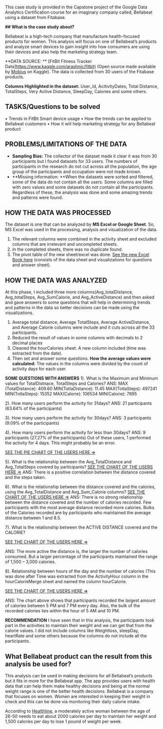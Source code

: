This case study is provided in the Capstone project of the Google Data Analytics Certification course for an imaginary company called, Bellabeat using a dataset from Fitabase. 

**## What is the case study about?**

Bellabeat is a high-tech company that manufacture health-focused products for women. This analysis will focus on one of Bellabeat’s products and analyze smart devices to gain insight into how consumers are using their devices and also help the marketing strategy team.

**DATA SOURCE: ** [FitBit Fitness Tracker Data]https://www.kaggle.com/arashnic/fitbit) (Open source made available by [Mobius](https://www.kaggle.com/arashnic/) on Kaggle). The data is collected from 30 users of the Fitabase products.

**Columns Highlighted in the dataset:** User_Id, AcitivityDates, Total Distance, TotalSteps, Very Active Distance, SleepDay, Calories and some others. 

## TASKS/Questions to be solved
•	Trends in FitBit Smart device usage
•	How the trends can be applied to Bellabeat customers
•	How it will help marketing strategy for any Bellabeat product

## PROBLEMS/LIMITATIONS OF THE DATA
- **Sampling Bias:** The collector of the dataset made it clear it was from 30 participants but I found datasets for 33 users. The numbers of participants in the research do not cut across all the population, the age group of the participants and occupation were not made known.
- **Missing information: **When the datasets were sorted and filtered, some of the data do not contain all the users. Some columns are filled with zero values and some datasets do not contain all the participants.
Regardless of these, the analysis was done and some amazing trends and patterns were found.

## HOW THE DATA WAS PROCESSED
The dataset is one that can be analyzed by **MS Excel or Google Sheet**. So, MS Excel was used in the processing, analysis and visualization of the data.
1.	The relevant columns were combined in the activity sheet and excluded columns that are irrelevant and uncompleted sheets. 
2.	In the completed sheets, there was no duplicate found.
3.	The pivot table of the new sheet/excel was done. [See the new Excel Book here](https://drive.google.com/drive/folders/1po2mGVa81ZYX-6tLLi6ign2KKpZ6KsgH?usp=sharing) (consists of the data sheet and visualizations for questions and answer sheet).

## HOW THE DATA WAS ANALYZED
At this phase, I included three more columns(Avg_totalDistance, Avg_totalSteps, Avg_SumCalorie, and Avg_ActiveDistance) and then asked and gave answers to some questions that will help in determining trends and patterns in the data so better decisions can be made using the visualizations.
1.	Average total distance, Average TotalSteps, Average ActiveDistance, and Average Calorie columns were include and it cuts across all the 33 participants. 
2.	Reduced the result of values in some columns with decimals to 2 decimal places
3.	Cleaned the hourCalories sheet. A new column included (time was extracted from the date).
4.	Then set and answer some questions.
**How the average values were calculated:** The values in the columns were divided by the count of activity days for each user.

**SOME QUESTIONS WITH ANSWERS**
1). What is the Maximum and Minimum values for TotalDistnace, TotalSteps and Calories?
ANS: MAX (TotalDistance): 409.60 MIN(TotlaDistance): 11.45
	MAX(TotlaSteps): 497241 MIN(TotlaSteps): 15352
	MAX(Calorie): 106534 MIN(Calorie): 7895

2). How many users perform the activity for 31days? 
ANS: 21 participants (63.64% of the participants)

3). How many users perform the activity for 30days? 
ANS: 3 participants (9.09% of the participants)

4). How many users perform the activity for less than 30days? 
ANS: 9 participants (27.27% of the participants)
Out of these users, 1 performed the activity for 4 days. This might probably be an error.


[SEE THE PIE CHART OF THE USERS HERE =>](https://drive.google.com/file/d/1MeWVtxojjnF_d6b_zwhwhXqb_0HIVOb3/view?usp=sharing)

5). What is the relationship between the Avg_TotalDistance and Avg_TotalSteps covered by participants?
[SEE THE CHART OF THE USERS HERE =>](https://drive.google.com/file/d/1MaRJVCy0ECltV_NuwyrR_eO2cq4B9YTB/view?usp=sharing)
ANS: There is a positive correlation between the distance covered and the steps taken.

6). What is the relationship between the distance covered and the calories, using the Avg_TotalDistance and Avg_Sum_Calorie columns?
[SEE THE CHART OF THE USERS HERE =>](https://drive.google.com/file/d/1M_meWzs2CfGBpnwmH0WRFD_KSd1P8NbX/view?usp=sharing)
ANS: There is no strong relationship between the distance covered and the number of calories recorded. Few participants with the most average distance recorded more calories. Bulks of the Calories recorded are by participants who maintained the average distance between 1 and 8.5.

7). What is the relationship between the ACTIVE DISTANCE covered and the CALORIE?

[SEE THE CHART OF THE USERS HERE =>](https://drive.google.com/file/d/1MY71MxSFSAqgveI7hqvNTMOawZE6ybdS/view?usp=sharing)

ANS: The more active the distance is, the larger the number of calories consumed. But a larger percentage of the participants maintained the range of 1,500 – 3,000 calories.

8). Relationship between hours of the day and the number of calories (This was done after Time was extracted from the ActivityHour column in the hourCalorieMerge sheet and named the column hourCalorie. 

[SEE THE CHART OF THE USERS HERE =>](https://drive.google.com/file/d/1UbK8_eDnfq8Uvf3vdaefzvhhkMItfT1I/view?usp=sharing)

ANS: The chart above shows that participants recorded the largest amount of calories between 5 PM and 7 PM every day. Also, the bulk of the recorded calories lies within the hour of 5 AM and 10 PM.

**RECOMMENDATION**
I have seen that in this analysis, the participants took part in the activities to maintain their weight and we can get that from the calorie values.
I did not include columns like Weightloss, sleepDay, heartRate and some others because the columns do not include all the participants.

## What Bellabeat product can the result from this analysis be used for?
This analysis can be used in making decisions for all Bellabeat’s products but it fits in more for the Bellabeat app. The app provides users with health data that can help them make healthy decisions and being at the normal weight range is one of the better health decisions.
Bellabeat is a company that focuses on women. Women are interested in keeping their weight in check and this can be done via monitoring their daily calorie intake.

According to [Healthline](https://www.healthline.com/nutrition/how-many-calories-per-day#average-calorie-needs), a moderately active woman between the age of 26-50 needs to eat about 2000 calories per day to maintain her weight and 1,500 calories per day to lose 1 pound of weight per week.
